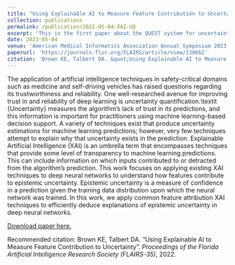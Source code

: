 ```yaml
---
title: "Using Explainable AI to Measure Feature Contribution to Uncertainty"
collection: publications
permalink: /publication/2022-05-04-XAI-UQ
excerpt: 'This is the first paper about the QUEST system for uncertainty interpretation and utilization.'
date: 2023-05-04
venue: 'American Medical Informatics Association Annual Symposium 2023'
paperurl: 'https://journals.flvc.org/FLAIRS/article/view/130662'
citation: 'Brown KE, Talbert DA. &quot;Using Explainable AI to Measure Feature Contribution to Uncertainty&quot;. <i>Proceedings of the Florida Artificial Intelligence Research Society (FLAIRS-35)</i>, 2022.'
---
```

The application of artificial intelligence techniques in safety-critical domains such as medicine and self-driving vehicles has raised questions regarding its trustworthiness and reliability. One well-researched avenue for improving trust in and reliability of deep learning is uncertainty quantification.\textit {Uncertainty} measures the algorithm’s lack of trust in its predictions, and this information is important for practitioners using machine learning-based decision support. A variety of techniques exist that produce uncertainty estimations for machine learning predictions; however, very few techniques attempt to explain why that uncertainty exists in the prediction. Explainable Artificial Intelligence (XAI) is an umbrella term that encompasses techniques that provide some level of transparency to machine learning predictions. This can include information on which inputs contributed to or detracted from the algorithm’s prediction. This work focuses on applying existing XAI techniques to deep neural networks to understand how features contribute to epistemic uncertainty. Epistemic uncertainty is a measure of confidence in a prediction given the training data distribution upon which the neural network was trained. In this work, we apply common feature attribution XAI techniques to efficiently deduce explanations of epistemic uncertainty in deep neural networks.

[Download paper here.](https://journals.flvc.org/FLAIRS/article/view/130662)

Recommended citation: Brown KE, Talbert DA. “Using Explainable AI to Measure Feature Contribution to Uncertainty”. <i>Proceedings of the Florida Artificial Intelligence Research Society (FLAIRS-35)</i>, 2022.